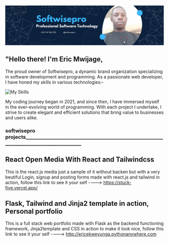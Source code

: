 ![softwisepro CEO's banner](https://github.com/softwisepro/softwisepro/blob/main/md/banner.png)

## "Hello there! I'm Eric Mwijage,


The proud owner of Softwisepro, a dynamic brand organization specializing in software development and programming. As a passionate web developer, I have honed my skills in various technologies:-

![My Skills](https://skillicons.dev/icons?i=py,git,github,bootstrap,react,tailwindcss,django,flask,html,css,postman,php)

My coding journey began in 2021, and since then, I have immersed myself in the ever-evolving world of programming. With each project I undertake, I strive to create elegant and efficient solutions that bring value to businesses and users alike.

### softwisepro projects_______________________________________________________________________________________

<!-- ![My Skills](https://skillicons.dev/icons?i=py,git,github,bootstrap,react,tailwindcss,django,flask,html,css,postman,php) -->
## React Open Media With React and Tailwindcss
This is the react.js media just a sample of it without backen but with a very beutiful Login, signup and posting forms made with react.js and tailwind in action, follow this link to see it your self ----> https://stuck-five.vercel.app/

## Flask, Tailwind and Jinja2 template in action, Personal portfolio
This is a full stack web portfolio made with Flask as the backend functioning framework, Jinja2template and CSS in action to make it look nice, follow this link to see it your self ----> http://ericekweyunga.pythonanywhere.com
